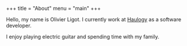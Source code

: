 +++
title = "About"
menu = "main"
+++

Hello, my name is Olivier Ligot.
I currently work at [Haulogy](https://www.haulogy.net/) as a software developer.

I enjoy playing electric guitar and spending time with my family.
